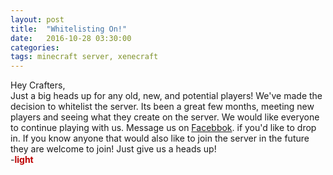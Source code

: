```yaml
---
layout: post
title:  "Whitelisting On!"
date:   2016-10-28 03:30:00
categories: 
tags: minecraft server, xenecraft
---
```

Hey Crafters,
</br>
Just a big heads up for any old, new, and potential players! We've made the decision to whitelist the server. Its been a great few months, meeting new players and seeing what they create on the server. We would like everyone to continue playing with us. Message us on <a href="https://www.facebook.com/Xenecraft/">Facebbok</a>. if you'd like to drop in. If you know anyone that would also like to join the server in the future they are welcome to join! Just give us a heads up!
<br>
-<span style="color: #be0000; font-weight: bold">light</span>